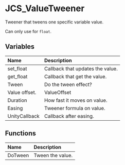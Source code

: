 # JCS_ValueTweener

Tweener that tweens one specific variable value.

Can only use for `float`.

## Variables

| Name          | Description                      |
|:--------------|:---------------------------------|
| set_float     | Callback that updates the value. |
| get_float     | Callback that get the value.     |
| Tween         | Do the tween effect?             |
| Value offset. | ValueOffset                      |
| Duration      | How fast it moves on value.      |
| Easing        | Tweener formula on value.        |
| UnityCallback | Callback after easing.           |

## Functions

| Name    | Description      |
|:--------|:-----------------|
| DoTween | Tween the value. |
